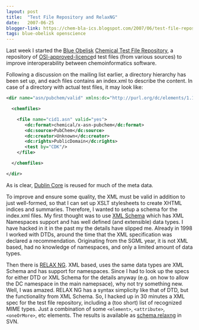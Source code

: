 ```yaml
---
layout: post
title:  "Test File Repository and RelaxNG"
date:   2007-06-25
blogger-link: https://chem-bla-ics.blogspot.com/2007/06/test-file-repository-and-relaxng.html
tags: blue-obelisk openscience
---
```


Last week I started the [Blue Obelisk](http://www.blueobelisk.org/) [Chemical Test File Repository](http://blueobelisk.svn.sf.net/svnroot/blueobelisk/ctfr/trunk/),
a repository of [OSI-approved-licence](http://www.opensource.org/licenses)d test files (from various sources) to improve interoperability between
chemoinformatics software.

Following a discussion on the mailing list earlier, a directory hierarchy has been set up, and each files contains an index.xml to describe
the content. In case of a directory with actual test files, it may look like:

```xml
<dir name="asn/pubchem/valid" xmlns:dc="http://purl.org/dc/elements/1.1/">

  <chemfiles>

    <file name="cid1.asn" valid="yes">
       <dc:format>chemical/x-asn-pubchem</dc:format>
       <dc:source>PubChem</dc:source>
       <dc:creator>Unknown</dc:creator>
       <dc:rights>PublicDomain</dc:rights>
       <test by="CDK"/>
    </file>

  </chemfiles>

</dir>
```

As is clear, [Dublin Core](http://en.wikipedia.org/wiki/Dublin_core) is reused for much of the meta data.

To improve and ensure some quality, the XML must be valid in addition to just well-formed, so that I can set up XSLT stylesheets to create XHTML indices and
summaries. Therefore, I wanted to setup a schema for the index.xml files. My first thought was to use [XML Schema](http://en.wikipedia.org/wiki/Xml_schema)
which has XML Namespaces support and has well defined (and extensible) data types. I have hacked in it in the past my the details have slipped me.
Already in 1998 I worked with DTDs, around the time that the XML specification was declared a recommendation. Originating from the SGML year,
it is not XML based, had no knowledge of namespaces, and only a limited amount of data types.

Then there is [RELAX NG](http://en.wikipedia.org/wiki/RELAX_NG). XML based, uses the same data types are XML Schema and has support for namespaces.
Since I had to look up the specs for either DTD or XML Schema for the details anyway (e.g. on how to allow the DC namespace in the main namepsace),
why not try something new. Well, I was amazed. RELAX NG has a syntax simplicity like that of DTD, but the functionality from XML Schema. So,
I hacked up in 30 minutes a XML spec for the test file repository, including a (too short) list of recognized MIME types. Just a combination of some
`<element>`, `<attribute>`, `<oneOrMore>`, etc elements. The results is available as [schema.relaxng](http://blueobelisk.svn.sf.net/svnroot/blueobelisk/ctfr/trunk/schema.relaxng)
in SVN.
